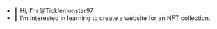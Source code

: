 - 👋 Hi, I’m @Ticklemonster97
- 👀 I’m interested in learning to create a website for an NFT collection.

<!---
Ticklemonster97/Ticklemonster97 is a ✨ special ✨ repository because its `README.md` (this file) appears on your GitHub profile.
You can click the Preview link to take a look at your changes.
--->

